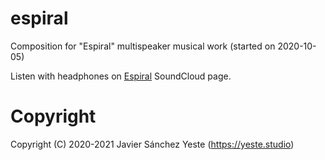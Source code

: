 # espiral
Composition for "Espiral" multispeaker musical work (started on 2020-10-05)

Listen with headphones on [Espiral](<https://soundcloud.com/yeste-studio/espiral-variant-6-stereo-redux>) SoundCloud page.

# Copyright

Copyright (C) 2020-2021 Javier Sánchez Yeste (<https://yeste.studio>)

